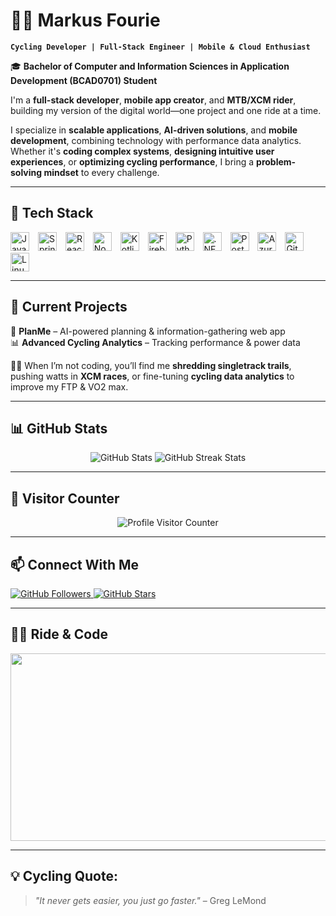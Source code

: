 # 🚵‍♂️ **Markus Fourie**  

**`Cycling Developer | Full-Stack Engineer | Mobile & Cloud Enthusiast`**  

🎓 **Bachelor of Computer and Information Sciences in Application Development (BCAD0701) Student**  

I'm a **full-stack developer**, **mobile app creator**, and **MTB/XCM rider**, building my version of the digital world—one project and one ride at a time.  

I specialize in **scalable applications**, **AI-driven solutions**, and **mobile development**, combining technology with performance data analytics. Whether it's **coding complex systems**, **designing intuitive user experiences**, or **optimizing cycling performance**, I bring a **problem-solving mindset** to every challenge.  

---

## 🧰 **Tech Stack**  

<p align="left">
  <img alt="Java" width="30px" style="padding-right:10px;" src="https://cdn.jsdelivr.net/gh/devicons/devicon/icons/java/java-original.svg"/>
  <img alt="Spring" width="30px" style="padding-right:10px;" src="https://cdn.jsdelivr.net/gh/devicons/devicon/icons/spring/spring-original.svg"/>
  <img alt="React" width="30px" style="padding-right:10px;" src="https://cdn.jsdelivr.net/gh/devicons/devicon/icons/react/react-original.svg"/>
  <img alt="Node.js" width="30px" style="padding-right:10px;" src="https://cdn.jsdelivr.net/gh/devicons/devicon/icons/nodejs/nodejs-original.svg"/>
  <img alt="Kotlin" width="30px" style="padding-right:10px;" src="https://cdn.jsdelivr.net/gh/devicons/devicon/icons/kotlin/kotlin-original.svg"/>
  <img alt="Firebase" width="30px" style="padding-right:10px;" src="https://cdn.jsdelivr.net/gh/devicons/devicon/icons/firebase/firebase-plain.svg"/>
  <img alt="Python" width="30px" style="padding-right:10px;" src="https://cdn.jsdelivr.net/gh/devicons/devicon/icons/python/python-original.svg"/>
  <img alt=".NET" width="30px" style="padding-right:10px;" src="https://cdn.jsdelivr.net/gh/devicons/devicon/icons/dotnet/dotnet-original.svg"/>
  <img alt="PostgreSQL" width="30px" style="padding-right:10px;" src="https://cdn.jsdelivr.net/gh/devicons/devicon/icons/postgresql/postgresql-original.svg"/>
  <img alt="Azure" width="30px" style="padding-right:10px;" src="https://cdn.jsdelivr.net/gh/devicons/devicon/icons/azure/azure-original.svg"/>
  <img alt="GitHub" width="30px" style="padding-right:10px;" src="https://cdn.jsdelivr.net/gh/devicons/devicon/icons/github/github-original.svg"/>
  <img alt="Linux" width="30px" style="padding-right:10px;" src="https://cdn.jsdelivr.net/gh/devicons/devicon/icons/linux/linux-original.svg"/>
</p>  

---

## 📌 **Current Projects**  

🚀 **PlanMe** – AI-powered planning & information-gathering web app  
📊 **Advanced Cycling Analytics** – Tracking performance & power data  

🚴‍♂️ When I’m not coding, you’ll find me **shredding singletrack trails**, pushing watts in **XCM races**, or fine-tuning **cycling data analytics** to improve my FTP & VO2 max.  

---

## 📊 **GitHub Stats**  

<p align="center">
  <img src="https://github-readme-stats.vercel.app/api?username=ThePedalingDev&show_icons=true&theme=gruvbox" alt="GitHub Stats" />
  <img src="https://github-readme-streak-stats.herokuapp.com/?user=ThePedalingDev&theme=gruvbox" alt="GitHub Streak Stats" />
</p>

---

## 👀 **Visitor Counter**  

<p align="center">
  <img src="https://komarev.com/ghpvc/?username=ThePedalingDev&label=Profile+Views&color=brightgreen&style=flat-square" alt="Profile Visitor Counter" />
</p>

---

## 📫 **Connect With Me**  

<p align="left">
  <a href="https://github.com/ThePedalingDev?tab=followers">
    <img alt="GitHub Followers" title="Follow me on GitHub" src="https://custom-icon-badges.demolab.com/github/followers/ThePedalingDev?color=236ad3&labelColor=1155ba&style=for-the-badge&logo=person-add&label=Follow&logoColor=white"/>
  </a>  
  <a href="https://github.com/ThePedalingDev?tab=repositories&sort=stargazers">
    <img alt="GitHub Stars" title="Total stars on GitHub" src="https://custom-icon-badges.demolab.com/github/stars/ThePedalingDev?color=55960c&style=for-the-badge&labelColor=488207&logo=star"/>
  </a>
</p>  

---

## 🚵‍♂️ **Ride & Code**  

<p align="center">
  <img src="https://media.giphy.com/media/l0MYKDrJtJ38I4NHa/giphy.gif" width="600" height="300" />
</p>

---

## **💡 Cycling Quote:**  

> *"It never gets easier, you just go faster."* – Greg LeMond  
